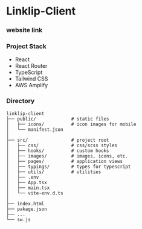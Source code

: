 # Linklip-Client

### website link


### Project Stack

- React
- React Router
- TypeScript
- Tailwind CSS
- AWS Amplify

### Directory

    linklip-client
    ├── public/             # static files
    │   ├── icons/          # icon images for mobile
    │   └── manifest.json
    │
    ├── src/                # project root
    │   ├── css/            # css/scss styles
    │   ├── hooks/          # custom hooks
    │   ├── images/         # images, icons, etc.
    │   ├── pages/          # application views
    │   ├── typings/        # types for typescript
    │   ├── utils/          # utilities
    │   ├── .env
    │   ├── App.tsx
    │   ├── main.tsx
    │   └── vite-env.d.ts
    │
    ├── index.html
    ├── pakage.json
    ├── ...
    └── sw.js
